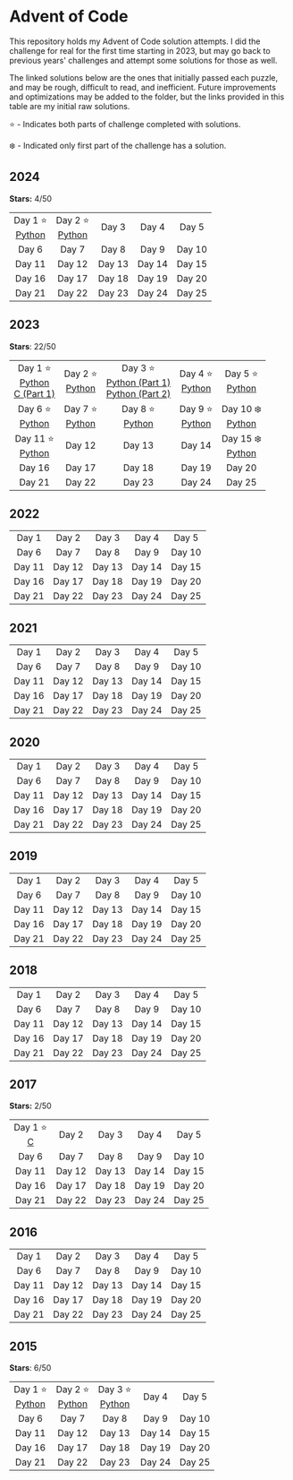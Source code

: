 # Advent of Code

This repository holds my Advent of Code solution attempts. I did the challenge
for real for the first time starting in 2023, but may go back to previous years'
challenges and attempt some solutions for those as well.

The linked solutions below are the ones that initially passed each puzzle, and may be rough, difficult to read, and inefficient. Future improvements and optimizations may be added to the folder, but the links provided in this table are my initial raw solutions.

:star: - Indicates both parts of challenge completed with solutions.

:snowflake: - Indicated only first part of the challenge has a solution.

## 2024

**Stars:** 4/50

<center>

| | | | | |
|:-:|:-:|:-:|:-:|:-:|
|Day 1 :star: <br /> [Python](2024/day_1/day1.py)|Day 2 :star: <br /> [Python](2024/day_2/day2.py)|Day 3|Day 4|Day 5|
|Day 6|Day 7|Day 8|Day 9|Day 10|
|Day 11|Day 12|Day 13|Day 14|Day 15|
|Day 16|Day 17|Day 18|Day 19|Day 20|
|Day 21|Day 22|Day 23|Day 24|Day 25|

</center>

## 2023

**Stars**: 22/50

<center>

| | | | | |
|:-:|:-:|:-:|:-:|:-:|
|Day 1 :star: <br /> [Python](2023/day_1/day1.py) <br />[C (Part 1)](2023/day_1/day1.c)|Day 2 :star: <br /> [Python](2023/day_2/day2.py)|Day 3 :star: <br /> [Python (Part 1)](2023/day_3/day3.py)<br /> [Python (Part 2)](2023/day_3/day3_p2.py)|Day 4 :star: <br /> [Python](2023/day_4/day4.py)|Day 5 :star: <br /> [Python](2023/day_5/day5.py)|
|Day 6 :star: <br /> [Python](2023/day_6/day_6.py)|Day 7 :star: <br /> [Python](2023/day_7/day7.py)|Day 8 :star: <br /> [Python](2023/day_8/day8.py)|Day 9 :star: <br /> [Python](2023/day_9/day9.py)|Day 10 :snowflake: <br />[Python](2023/day_10/day10.py)|
|Day 11 :star: <br /> [Python](2023/day_11/day11.py)|Day 12|Day 13|Day 14|Day 15 :snowflake: <br />[Python](2023/day_15/day15.py)|
|Day 16|Day 17|Day 18|Day 19|Day 20|
|Day 21|Day 22|Day 23|Day 24|Day 25|

</center>

## 2022

<center>

| | | | | |
|:-:|:-:|:-:|:-:|:-:|
|Day 1|Day 2|Day 3|Day 4|Day 5|
|Day 6|Day 7|Day 8|Day 9|Day 10|
|Day 11|Day 12|Day 13|Day 14|Day 15|
|Day 16|Day 17|Day 18|Day 19|Day 20|
|Day 21|Day 22|Day 23|Day 24|Day 25|

</center>

## 2021

<center>

| | | | | |
|:-:|:-:|:-:|:-:|:-:|
|Day 1|Day 2|Day 3|Day 4|Day 5|
|Day 6|Day 7|Day 8|Day 9|Day 10|
|Day 11|Day 12|Day 13|Day 14|Day 15|
|Day 16|Day 17|Day 18|Day 19|Day 20|
|Day 21|Day 22|Day 23|Day 24|Day 25|

</center>

## 2020

<center>

| | | | | |
|:-:|:-:|:-:|:-:|:-:|
|Day 1|Day 2|Day 3|Day 4|Day 5|
|Day 6|Day 7|Day 8|Day 9|Day 10|
|Day 11|Day 12|Day 13|Day 14|Day 15|
|Day 16|Day 17|Day 18|Day 19|Day 20|
|Day 21|Day 22|Day 23|Day 24|Day 25|

</center>

## 2019

<center>

| | | | | |
|:-:|:-:|:-:|:-:|:-:|
|Day 1|Day 2|Day 3|Day 4|Day 5|
|Day 6|Day 7|Day 8|Day 9|Day 10|
|Day 11|Day 12|Day 13|Day 14|Day 15|
|Day 16|Day 17|Day 18|Day 19|Day 20|
|Day 21|Day 22|Day 23|Day 24|Day 25|

</center>

## 2018

<center>

| | | | | |
|:-:|:-:|:-:|:-:|:-:|
|Day 1|Day 2|Day 3|Day 4|Day 5|
|Day 6|Day 7|Day 8|Day 9|Day 10|
|Day 11|Day 12|Day 13|Day 14|Day 15|
|Day 16|Day 17|Day 18|Day 19|Day 20|
|Day 21|Day 22|Day 23|Day 24|Day 25|

</center>

## 2017

**Stars:** 2/50

<center>

| | | | | |
|:-:|:-:|:-:|:-:|:-:|
|Day 1 :star: <br /> [C](2017/day1/day1.c)|Day 2|Day 3|Day 4|Day 5|
|Day 6|Day 7|Day 8|Day 9|Day 10|
|Day 11|Day 12|Day 13|Day 14|Day 15|
|Day 16|Day 17|Day 18|Day 19|Day 20|
|Day 21|Day 22|Day 23|Day 24|Day 25|

</center>

## 2016

<center>

| | | | | |
|:-:|:-:|:-:|:-:|:-:|
|Day 1|Day 2|Day 3|Day 4|Day 5|
|Day 6|Day 7|Day 8|Day 9|Day 10|
|Day 11|Day 12|Day 13|Day 14|Day 15|
|Day 16|Day 17|Day 18|Day 19|Day 20|
|Day 21|Day 22|Day 23|Day 24|Day 25|

</center>

## 2015

**Stars**: 6/50

<center>

| | | | | |
|:-:|:-:|:-:|:-:|:-:|
|Day 1 :star: <br /> [Python](2015/day_1/day1.py)|Day 2 :star: <br /> [Python](2015/day_2/day2.py)|Day 3 :star: <br /> [Python](2015/day_3/day3.py)|Day 4|Day 5|
|Day 6|Day 7|Day 8|Day 9|Day 10|
|Day 11|Day 12|Day 13|Day 14|Day 15|
|Day 16|Day 17|Day 18|Day 19|Day 20|
|Day 21|Day 22|Day 23|Day 24|Day 25|

</center>